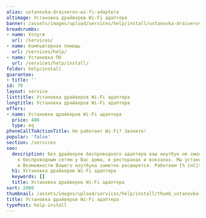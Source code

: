 ```yaml
---
alias: ustanovka-draiverov-wi-fi-adaptera
altimage: Установка драйверов Wi-Fi адаптера
banner: /assets/images/upload/services/help/install/ustanovka-draiverov-wi-fi-adaptera.jpg
breadcrumbs:
- name: Услуги
  url: /services/
- name: Компьютерная помощь
  url: /services/help/
- name: Установка ПО
  url: /services/help/install/
folder: help/install
guarantee:
- title: ''
id: 70
layout: service
listtitle: Установка драйверов Wi-Fi адаптера
longtitle: Установка драйверов Wi-Fi адаптера
offers:
- name: Установка драйверов Wi-Fi адаптера
  price: 400
  type: eq
phoneCallToActionTitle: Не работает Wi-Fi? Звоните!
popular: 'false'
section: /services
seo:
  description: Без драйверов беспроводного адаптера ваш ноутбук не сможет подключаться
    к беспроводным сетям у Вас дома, в ресторанах и вокзалах. Мы установим драйвера
    и Возможности Вашего ноутбука заметно расширятся. Работаем {% inCity %}.
  h1: Установка драйверов Wi-Fi адаптера
  keywords: []
  title: Установка драйверов Wi-Fi адаптера
sort: 2000
thumbnail: /assets/images/upload/services/help/install/thumb_ustanovka-draiverov-wi-fi-adaptera.jpg
title: Установка драйверов Wi-Fi адаптера
typePost: help-install
---
```

